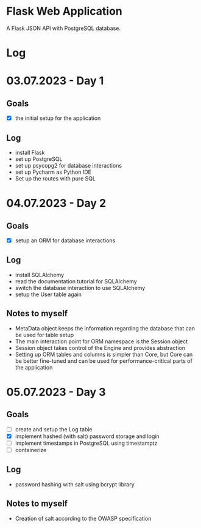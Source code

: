 # Flask Web Application

A Flask JSON API with PostgreSQL database.

# Log
# 03.07.2023 - Day 1

## Goals 
- [x] the initial setup for the application

## Log
- install Flask
- set up PostgreSQL
- set up psycopg2 for database interactions
- set up Pycharm as Python IDE
- Set up the routes with pure SQL


# 04.07.2023 - Day 2

## Goals 
- [x] setup an ORM for database interactions

## Log
- install SQLAlchemy
- read the documentation tutorial for SQLAlchemy
- switch the database interaction to use SQLAlchemy
- setup the User table again

## Notes to myself
- MetaData object keeps the information regarding the database that can be used for table setup
- The main interaction point for ORM namespace is the Session object
- Session object takes control of the Engine and provides abstraction
- Setting up ORM tables and columns is simpler than Core, but Core can be better fine-tuned and can be used for performance-critical parts of the application

# 05.07.2023 - Day 3

## Goals 
- [ ] create and setup the Log table
- [x] implement hashed (with salt) password storage and login
- [ ] implement timestamps in PostgreSQL using timestamptz
- [ ] containerize 

## Log
- password hashing with salt using bcrypt library

## Notes to myself
- Creation of salt according to the OWASP specification	



